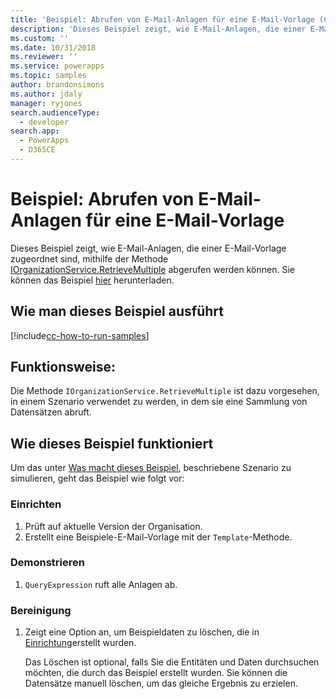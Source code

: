 ```yaml
---
title: 'Beispiel: Abrufen von E-Mail-Anlagen für eine E-Mail-Vorlage (Common Data Service for Apps) | Microsoft Docs'
description: 'Dieses Beispiel zeigt, wie E-Mail-Anlagen, die einer E-Mail-Vorlage zugeordnet sind, abgerufen werden.'
ms.custom: ''
ms.date: 10/31/2018
ms.reviewer: ''
ms.service: powerapps
ms.topic: samples
author: brandonsimons
ms.author: jdaly
manager: ryjones
search.audienceType:
  - developer
search.app:
  - PowerApps
  - D365CE
---
```

# <a name="sample-retrieve-email-attachments-for-an-email-template"></a>Beispiel: Abrufen von E-Mail-Anlagen für eine E-Mail-Vorlage

<!-- https://docs.microsoft.com/en-us/dynamics365/customer-engagement/developer/sample-retrieve-email-attachments-email-template -->

Dieses Beispiel zeigt, wie E-Mail-Anlagen, die einer E-Mail-Vorlage zugeordnet sind, mithilfe der Methode [IOrganizationService.RetrieveMultiple](https://docs.microsoft.com/en-us/dotnet/api/microsoft.xrm.sdk.iorganizationservice.retrievemultiple?view=dynamics-general-ce-9) abgerufen werden können. Sie können das Beispiel [hier](https://github.com/Microsoft/PowerApps-Samples/tree/master/cds/orgsvc/C%23/RetrieveEmailAttach) herunterladen.

## <a name="how-to-run-this-sample"></a>Wie man dieses Beispiel ausführt

[!include[cc-how-to-run-samples](../../includes/cc-how-to-run-samples.md)]

## <a name="what-this-sample-does"></a>Funktionsweise:

Die Methode `IOrganizationService.RetrieveMultiple` ist dazu vorgesehen, in einem Szenario verwendet zu werden, in dem sie eine Sammlung von Datensätzen abruft.


## <a name="how-this-sample-works"></a>Wie dieses Beispiel funktioniert

Um das unter [Was macht dieses Beispiel](#what-this-sample-does), beschriebene Szenario zu simulieren, geht das Beispiel wie folgt vor:

### <a name="setup"></a>Einrichten

1. Prüft auf aktuelle Version der Organisation.
2. Erstellt eine Beispiele-E-Mail-Vorlage mit der `Template`-Methode.

### <a name="demonstrate"></a>Demonstrieren

1. `QueryExpression` ruft alle Anlagen ab.

### <a name="clean-up"></a>Bereinigung

1. Zeigt eine Option an, um Beispieldaten zu löschen, die in [Einrichtung](#setup)erstellt wurden.

    Das Löschen ist optional, falls Sie die Entitäten und Daten durchsuchen möchten, die durch das Beispiel erstellt wurden. Sie können die Datensätze manuell löschen, um das gleiche Ergebnis zu erzielen.
